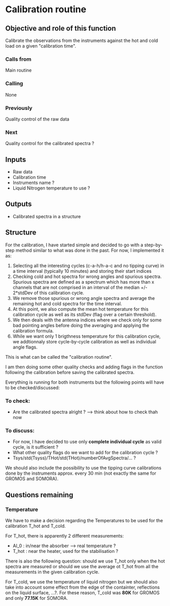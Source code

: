 # Calibration routine

## Objective and role of this function
Calibrate the observations from the instruments against the hot and cold load on a given "calibration time".


### Calls from
Main routine

### Calling
None

### Previously
Quality control of the raw data

### Next
Quality control for the calibrated spectra ? 

## Inputs
* Raw data
* Calibration time
* Instruments name ?
* Liquid Nitrogen temperature to use ?

## Outputs
* Calibrated spectra in a structure

## Structure
For the calibration, I have started simple and decided to go with a step-by-step method similar to what was done in the past. For now, I implemented it as:
1. Selecting all the interesting cycles (c-a-h/h-a-c and no tipping curve) in a time interval (typically 10 minutes) and storing their start indices
2. Checking cold and hot spectra for wrong angles and spurious spectra. Spurious spectra are defined as a spectrum which has more than x channels that are not comprised in an interval of the median +/- 2*stdDev of this calibration cycle. 
3. We remove those spurious or wrong angle spectra and average the remaining hot and cold spectra for the time interval.
2. At this point, we also compute the mean hot temperature for this calibration cycle as well as its stdDev (flag over a certain threshold).
4. We then deals with the antenna indices where we check only for some bad pointing angles before doing the averaging and applying the calibration formula.
5. While we want only 1 brigthness temperature for this calibration cycle, we addtionnaly store cycle-by-cycle calibration as well as individual angle flags. 

This is what can be called the "calibration routine".

I am then doing some other quality checks and adding flags in the function following the calibration before saving the calibrated spectra. 

Everything is running for both instruments but the following points will have to be checked/discussed:

### To check:
* Are the calibrated spectra alright ? --> think about how to check thah now

### To discuss:
* For now, I have decided to use only **complete individual cycle** as valid cycle, is it sufficient ?
* What other quality flags do we want to add for the calibration cycle ?
* Tsys/std(Tsyss)/THot/std(THot)/numberOfAvgSpectra/... ?

We should also include the possibility to use the tipping curve calibrations done by the instruments approx. every 30 min (not exactly the same for GROMOS and SOMORA).

## Questions remaining
### Temperature

We have to make a decision regarding the Temperatures to be used for the calibration T_hot and T_cold. 

For T_hot, there is apparently 2 different measurements:
* AI_0 : in/near the absorber --> real temperature ?
* T_hot : near the heater, used for the stabilisation ?

There is also the following question: should we use T_hot only when the hot spectra are measured or should we use the average ot T_hot from all the measurements in the given calibration cycle. 

For T_cold, we use the temperature of liquid nitrogen but we should also take into account some effect from the edge of the containter, reflections on the liquid surface, ...?. For these reason, T_cold was **80K** for GROMOS and only **77.15K** for SOMORA.
